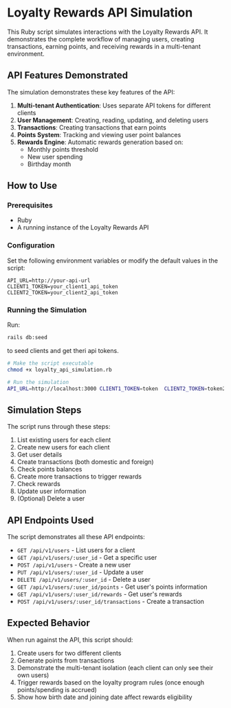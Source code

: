 # Loyalty Rewards API Simulation

This Ruby script simulates interactions with the Loyalty Rewards API. It demonstrates the complete workflow of managing users, creating transactions, earning points, and receiving rewards in a multi-tenant environment.

## API Features Demonstrated

The simulation demonstrates these key features of the API:

1. **Multi-tenant Authentication**: Uses separate API tokens for different clients
2. **User Management**: Creating, reading, updating, and deleting users
3. **Transactions**: Creating transactions that earn points
4. **Points System**: Tracking and viewing user point balances 
5. **Rewards Engine**: Automatic rewards generation based on:
   - Monthly points threshold
   - New user spending
   - Birthday month

## How to Use

### Prerequisites
- Ruby
- A running instance of the Loyalty Rewards API

### Configuration

Set the following environment variables or modify the default values in the script:
```
API_URL=http://your-api-url
CLIENT1_TOKEN=your_client1_api_token
CLIENT2_TOKEN=your_client2_api_token
```

### Running the Simulation

Run: 

```bash
rails db:seed
```
to seed clients and get theri api tokens.

```bash
# Make the script executable
chmod +x loyalty_api_simulation.rb

# Run the simulation
API_URL=http://localhost:3000 CLIENT1_TOKEN=token  CLIENT2_TOKEN=token2 ./loyalty_api_simulation.rb
```

## Simulation Steps

The script runs through these steps:

1. List existing users for each client
2. Create new users for each client
3. Get user details
4. Create transactions (both domestic and foreign)
5. Check points balances 
6. Create more transactions to trigger rewards
7. Check rewards
8. Update user information
9. (Optional) Delete a user

## API Endpoints Used

The script demonstrates all these API endpoints:

- `GET /api/v1/users` - List users for a client
- `GET /api/v1/users/:user_id` - Get a specific user
- `POST /api/v1/users` - Create a new user
- `PUT /api/v1/users/:user_id` - Update a user
- `DELETE /api/v1/users/:user_id` - Delete a user
- `GET /api/v1/users/:user_id/points` - Get user's points information
- `GET /api/v1/users/:user_id/rewards` - Get user's rewards
- `POST /api/v1/users/:user_id/transactions` - Create a transaction

## Expected Behavior

When run against the API, this script should:

1. Create users for two different clients
2. Generate points from transactions
3. Demonstrate the multi-tenant isolation (each client can only see their own users)
4. Trigger rewards based on the loyalty program rules (once enough points/spending is accrued)
5. Show how birth date and joining date affect rewards eligibility 